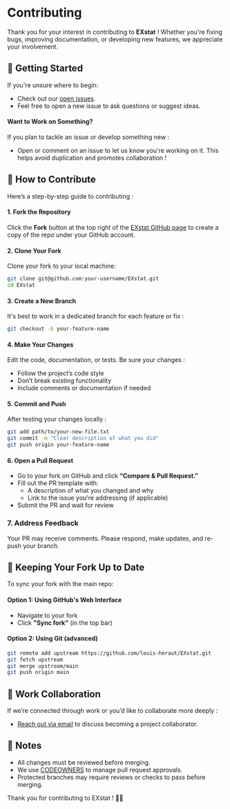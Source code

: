 # Contributing

Thank you for your interest in contributing to **EXstat** !
Whether you're fixing bugs, improving documentation, or developing new features, we appreciate your involvement.


## 🚀 Getting Started

If you're unsure where to begin:
- Check out our [open issues](https://github.com/louis-heraut/EXstat/issues).
- Feel free to open a new issue to ask questions or suggest ideas.

#### Want to Work on Something?
If you plan to tackle an issue or develop something new :
- Open or comment on an issue to let us know you're working on it. This helps avoid duplication and promotes collaboration !


## 🔧 How to Contribute

Here’s a step-by-step guide to contributing :

#### 1. **Fork the Repository**
Click the **Fork** button at the top right of the [EXstat GitHub page](https://github.com/louis-heraut/EXstat) to create a copy of the repo under your GitHub account.

#### 2. **Clone Your Fork**
Clone your fork to your local machine:

```bash
git clone git@github.com:your-username/EXstat.git
cd EXstat
```

#### 3. **Create a New Branch**
It's best to work in a dedicated branch for each feature or fix :

```bash
git checkout -b your-feature-name
```

#### 4. **Make Your Changes**
Edit the code, documentation, or tests. Be sure your changes :
- Follow the project’s code style
- Don’t break existing functionality
- Include comments or documentation if needed

#### 5. **Commit and Push**
After testing your changes locally :

```bash
git add path/to/your-new-file.txt
git commit -m "Clear description of what you did"
git push origin your-feature-name
```

#### 6. **Open a Pull Request**
- Go to your fork on GitHub and click **“Compare & Pull Request.”**
- Fill out the PR template with:
  - A description of what you changed and why
  - Link to the issue you're addressing (if applicable)
- Submit the PR and wait for review

### 7. **Address Feedback**
Your PR may receive comments. Please respond, make updates, and re-push your branch.


## 🔄 Keeping Your Fork Up to Date

To sync your fork with the main repo:

#### Option 1: Using GitHub's Web Interface
- Navigate to your fork
- Click **"Sync fork"** (in the top bar)

#### Option 2: Using Git (advanced)

```bash
git remote add upstream https://github.com/louis-heraut/EXstat.git
git fetch upstream
git merge upstream/main
git push origin main
```


## 🤝 Work Collaboration

If we’re connected through work or you’d like to collaborate more deeply :
- [Reach out via email](mailto:louis.heraut@inrae.fr?subject=%5BEXstat%5D) to discuss becoming a project collaborator.


## 📌 Notes

- All changes must be reviewed before merging.
- We use [CODEOWNERS](https://docs.github.com/en/repositories/managing-your-repositorys-settings-and-features/customizing-your-repository/about-code-owners) to manage pull request approvals.
- Protected branches may require reviews or checks to pass before merging.


Thank you for contributing to EXstat ! 🧪✨
